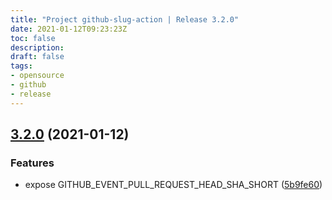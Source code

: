 ```yaml
---
title: "Project github-slug-action | Release 3.2.0"
date: 2021-01-12T09:23:23Z
toc: false
description: 
draft: false
tags:
- opensource
- github
- release
---
```

## [3.2.0](http://github.com/rlespinasse/github-slug-action/compare/3.1.0...3.2.0) (2021-01-12)


### Features

* expose GITHUB_EVENT_PULL_REQUEST_HEAD_SHA_SHORT ([5b9fe60](http://github.com/rlespinasse/github-slug-action/commit/5b9fe6015d2facc71c81d53bf3b08f04e0f3f743))



